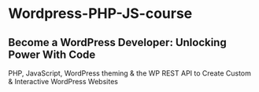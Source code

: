 # Wordpress-PHP-JS-course


<h2>Become a WordPress Developer: Unlocking Power With Code</h2>

<p>PHP, JavaScript, WordPress theming & the WP REST API to Create Custom & Interactive WordPress Websites</p>
